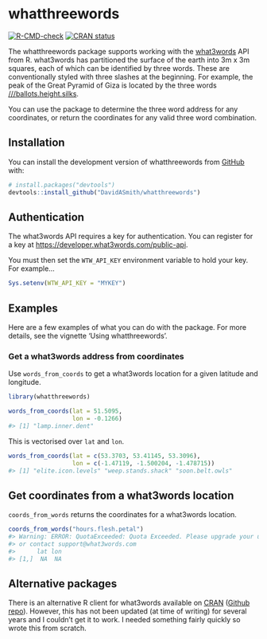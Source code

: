 
<!-- README.md is generated from README.Rmd. Please edit that file -->

# whatthreewords

<!-- badges: start -->

[![R-CMD-check](https://github.com/DavidASmith/whatthreewords/actions/workflows/R-CMD-check.yaml/badge.svg)](https://github.com/DavidASmith/whatthreewords/actions/workflows/R-CMD-check.yaml)
[![CRAN
status](https://www.r-pkg.org/badges/version/whatthreewords)](https://CRAN.R-project.org/package=whatthreewords)
<!-- badges: end -->

The whatthreewords package supports working with the
[what3words](https://what3words.com/) API from R. what3words has
partitioned the surface of the earth into 3m x 3m squares, each of which
can be identified by three words. These are conventionally styled with
three slashes at the beginning. For example, the peak of the Great
Pyramid of Giza is located by the three words
[///ballots.height.silks](https://what3words.com/ballots.height.silks).

You can use the package to determine the three word address for any
coordinates, or return the coordinates for any valid three word
combination.

## Installation

You can install the development version of whatthreewords from
[GitHub](https://github.com/) with:

``` r
# install.packages("devtools")
devtools::install_github("DavidASmith/whatthreewords")
```

## Authentication

The what3words API requires a key for authentication. You can register
for a key at <https://developer.what3words.com/public-api>.

You must then set the `WTW_API_KEY` environment variable to hold your
key. For example…

``` r
Sys.setenv(WTW_API_KEY = "MYKEY")
```

## Examples

Here are a few examples of what you can do with the package. For more
details, see the vignette ‘Using whatthreewords’.

### Get a what3words address from coordinates

Use `words_from_coords` to get a what3words location for a given
latitude and longitude.

``` r
library(whatthreewords)

words_from_coords(lat = 51.5095, 
                  lon = -0.1266)
#> [1] "lamp.inner.dent"
```

This is vectorised over `lat` and `lon`.

``` r
words_from_coords(lat = c(53.3703, 53.41145, 53.3096), 
                  lon = c(-1.47119, -1.500204, -1.478715))
#> [1] "elite.icon.levels" "weep.stands.shack" "soon.belt.owls"
```

## Get coordinates from a what3words location

`coords_from_words` returns the coordinates for a what3words location.

``` r
coords_from_words("hours.flesh.petal")
#> Warning: ERROR: QuotaExceeded: Quota Exceeded. Please upgrade your usage plan,
#> or contact support@what3words.com
#>      lat lon
#> [1,]  NA  NA
```

## Alternative packages

There is an alternative R client for what3words available on
[CRAN](https://CRAN.R-project.org/package=threewords) ([Github
repo](https://github.com/Ironholds/threewords)). However, this has not
been updated (at time of writing) for several years and I couldn’t get
it to work. I needed something fairly quickly so wrote this from
scratch.
